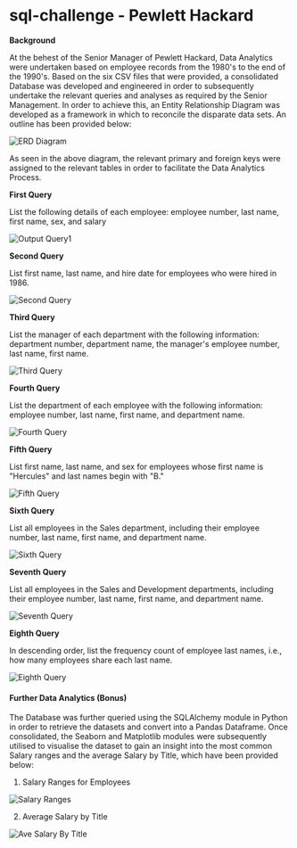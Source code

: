 # sql-challenge - Pewlett Hackard 

**Background**

At the behest of the Senior Manager of Pewlett Hackard, Data Analytics were undertaken based on employee records from the 1980's to the end of the 1990's. Based on the six CSV files that were provided, a consolidated Database was developed and engineered in order to subsequently undertake the relevant queries and analyses as required by the Senior Management. In order to achieve this, an Entity Relationship Diagram was developed as a framework in which to reconcile the disparate data sets. An outline has been provided below:

![ERD Diagram](https://raw.githubusercontent.com/skumble27/sql-challenge/main/EmployeeSQL/Images/Database_Structuring.png)  

As seen in the above diagram, the relevant primary and foreign keys were assigned to the relevant tables in order to facilitate the Data Analytics Process. 



**First Query**

List the following details of each employee: employee number, last name, first name, sex, and salary

![Output Query1](https://raw.githubusercontent.com/skumble27/sql-challenge/main/EmployeeSQL/Images/Query%201%20-%20Employee%20Salary.png)



**Second Query**

List first name, last name, and hire date for employees who were hired in 1986.

![Second Query](https://raw.githubusercontent.com/skumble27/sql-challenge/main/EmployeeSQL/Images/Query%202%20-%20Employee%20hiredate%20from%201986.png)

**Third Query** 

List the manager of each department with the following information: department number, department name, the manager's employee number, last name, first name.

![Third Query](https://raw.githubusercontent.com/skumble27/sql-challenge/main/EmployeeSQL/Images/Query%203%20-%20Managers.png)



**Fourth Query** 

List the department of each employee with the following information: employee number, last name, first name, and department name.

![Fourth Query](https://raw.githubusercontent.com/skumble27/sql-challenge/main/EmployeeSQL/Images/Query%204%20-%20Employee%20department.png)



**Fifth Query**

List first name, last name, and sex for employees whose first name is "Hercules" and last names begin with "B."

![Fifth Query](https://raw.githubusercontent.com/skumble27/sql-challenge/main/EmployeeSQL/Images/Query%205%20-%20firstname_hercules_last_name_with_B.png)





**Sixth Query**

List all employees in the Sales department, including their employee number, last name, first name, and department name.

![Sixth Query](https://raw.githubusercontent.com/skumble27/sql-challenge/main/EmployeeSQL/Images/Query%206%20-%20Sales%20department%20employees.png)



**Seventh Query**

List all employees in the Sales and Development departments, including their employee number, last name, first name, and department name.

![Seventh Query](https://raw.githubusercontent.com/skumble27/sql-challenge/main/EmployeeSQL/Images/Query%207%20-%20Employees%20in%20Sales%20and%20Developmeny.png)



**Eighth Query**

In descending order, list the frequency count of employee last names, i.e., how many employees share each last name.

![Eighth Query](https://raw.githubusercontent.com/skumble27/sql-challenge/main/EmployeeSQL/Images/Query%208%20-%20lastname_count.png)



#### Further Data Analytics (Bonus)

The Database was further queried using the SQLAlchemy module in Python in order to retrieve the datasets and convert into a Pandas Dataframe. Once consolidated, the Seaborn and Matplotlib modules were subsequently utilised to visualise the dataset to gain an insight into the most common Salary ranges and the average Salary by Title, which have been provided below:



1. Salary Ranges for Employees

![Salary Ranges](https://raw.githubusercontent.com/skumble27/sql-challenge/main/EmployeeSQL/Images/salary_range_count.png)

2. Average Salary by Title

![Ave Salary By Title](https://raw.githubusercontent.com/skumble27/sql-challenge/main/EmployeeSQL/Images/average_salary_by_title.png)